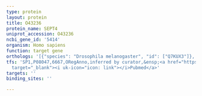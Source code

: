 ```yaml
---
type: protein
layout: protein
title: O43236
protein_name: SEPT4
uniprot_accession: O43236
ncbi_gene_id: '5414'
organism: Homo sapiens
function: target gene
orthologs: '[{"species": "Drosophila melanogaster", "id": ["Q7KUX3"]}, {"species": "Mus musculus", "id": ["P28661"]}, {"species": "Rattus norvegicus", "id": ["A0JN02"]}]'
tfs: 'SP1,P08047,6667,ORegAnno,inferred by curator,&ensp;<a href="https://www.ncbi.nlm.nih.gov/pubmed/?term=25790304%5Buid%5D+OR+26578589%5Buid%5D"
  target="_blank"><i uk-icon="icon: link"></i>Pubmed</a>'
targets: ''
binding_sites: ''

---
```

